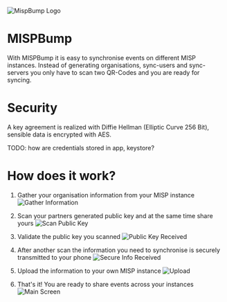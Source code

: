 
![MispBump Logo](./images/mispbump.svg)  

# MISPBump

With MISPBump it is easy to synchronise events on different MISP instances. Instead of generating organisations, sync-users and sync-servers you only have to scan two QR-Codes and you are ready for syncing.

# Security

A key agreement is realized with Diffie Hellman (Elliptic Curve 256 Bit), sensible data is encrypted with AES.  

TODO: how are credentials stored in app, keystore?


# How does it work?

1. Gather your organisation information from your MISP instance
![Gather Information](./images/Screenshots/sync-profile.png)

1. Scan your partners generated public key and at the same time share yours
![Scan Public Key](./images/Screenshots/scan-pub-key.png)

2. Validate the public key you scanned
![Public Key Received](./images/Screenshots/pub-key-received.png)

3. After another scan the information you need to synchronise is securely transmitted to your phone
![Secure Info Received](./images/Screenshots/org-info-received.png)

4. Upload the information to your own MISP instance
![Upload](./images/Screenshots/upload.png)

5. That's it! You are ready to share events across your instances
![Main Screen](./images/Screenshots/main.png)
